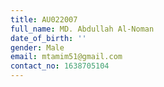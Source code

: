 ```yaml
---
title: AU022007
full_name: MD. Abdullah Al-Noman
date_of_birth: ''
gender: Male
email: mtamim51@gmail.com
contact_no: 1638705104
---
```


